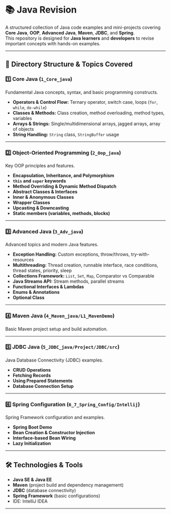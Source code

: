 # 📚 Java Revision

A structured collection of Java code examples and mini-projects covering **Core Java**, **OOP**, **Advanced Java**, **Maven**, **JDBC**, and **Spring**.  
This repository is designed for **Java learners** and **developers** to revise important concepts with hands-on examples.

---

## 📂 Directory Structure & Topics Covered

### 1️⃣ Core Java (`1_Core_java`)
Fundamental Java concepts, syntax, and basic programming constructs.
- **Operators & Control Flow:** Ternary operator, switch case, loops (`for`, `while`, `do-while`)
- **Classes & Methods:** Class creation, method overloading, method types, variables
- **Arrays & Strings:** Single/multidimensional arrays, jagged arrays, array of objects
- **String Handling:** `String` class, `StringBuffer` usage

---

### 2️⃣ Object-Oriented Programming (`2_Oop_java`)
Key OOP principles and features.
- **Encapsulation, Inheritance, and Polymorphism**
- **`this` and `super` keywords**
- **Method Overriding & Dynamic Method Dispatch**
- **Abstract Classes & Interfaces**
- **Inner & Anonymous Classes**
- **Wrapper Classes**
- **Upcasting & Downcasting**
- **Static members (variables, methods, blocks)**

---

### 3️⃣ Advanced Java (`3_Adv_java`)
Advanced topics and modern Java features.
- **Exception Handling:** Custom exceptions, throw/throws, try-with-resources
- **Multithreading:** Thread creation, runnable interface, race conditions, thread states, priority, sleep
- **Collections Framework:** `List`, `Set`, `Map`, Comparator vs Comparable
- **Java Streams API:** Stream methods, parallel streams
- **Functional Interfaces & Lambdas**
- **Enums & Annotations**
- **Optional Class**

---

### 4️⃣ Maven Java (`4_Maven_java/L1_MavenDemo`)
Basic Maven project setup and build automation.

---

### 5️⃣ JDBC Java (`5_JDBC_java/Project/JDBC/src`)
Java Database Connectivity (JDBC) examples.
- **CRUD Operations**
- **Fetching Records**
- **Using Prepared Statements**
- **Database Connection Setup**

---

### 6️⃣ Spring Configuration (`6_7_Spring_Config/Intellij`)
Spring Framework configuration and examples.
- **Spring Boot Demo**
- **Bean Creation & Constructor Injection**
- **Interface-based Bean Wiring**
- **Lazy Initialization**

---

## 🛠 Technologies & Tools
- **Java SE & Java EE**
- **Maven** (project build and dependency management)
- **JDBC** (database connectivity)
- **Spring Framework** (basic configurations)
- IDE: IntelliJ IDEA

---

